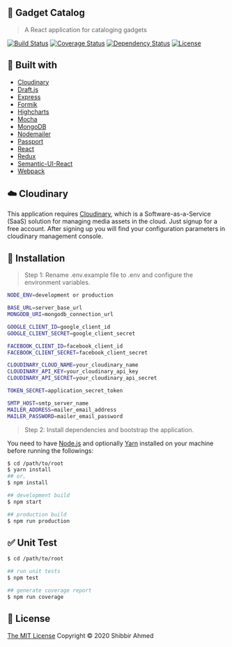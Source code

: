 ## :loudspeaker: Gadget Catalog
> A React application for cataloging gadgets

[![Build Status](https://travis-ci.org/shibbir/gadget-catalog.svg?branch=master)](https://travis-ci.org/shibbir/gadget-catalog)
[![Coverage Status](https://coveralls.io/repos/github/shibbir/gadget-catalog/badge.svg?branch=master)](https://coveralls.io/github/shibbir/gadget-catalog?branch=master)
[![Dependency Status](https://david-dm.org/shibbir/gadget-catalog.svg)](https://david-dm.org/shibbir/gadget-catalog)
[![License](https://img.shields.io/badge/license-MIT-blue.svg)](http://opensource.org/licenses/MIT)

## :hammer: Built with

- [Cloudinary](https://cloudinary.com/)
- [Draft.js](https://draftjs.org/)
- [Express](https://expressjs.com/)
- [Formik](https://jaredpalmer.com/formik/)
- [Highcharts](https://www.highcharts.com/)
- [Mocha](https://mochajs.org/)
- [MongoDB](https://www.mongodb.com/)
- [Nodemailer](https://nodemailer.com/)
- [Passport](http://passportjs.org/)
- [React](https://reactjs.org/)
- [Redux](https://redux.js.org/)
- [Semantic-UI-React](https://react.semantic-ui.com/)
- [Webpack](https://webpack.js.org/)

## :cloud: Cloudinary

This application requires [Cloudinary](https://cloudinary.com/), which is a Software-as-a-Service (SaaS) solution for managing media assets in the cloud. Just signup for a free account. After signing up you will find your configuration parameters in cloudinary management console.

## :rocket: Installation

> Step 1: Rename .env.example file to .env and configure the environment variables.

```bash
NODE_ENV=development or production

BASE_URL=server_base_url
MONGODB_URI=mongodb_connection_url

GOOGLE_CLIENT_ID=google_client_id
GOOGLE_CLIENT_SECRET=google_client_secret

FACEBOOK_CLIENT_ID=facebook_client_id
FACEBOOK_CLIENT_SECRET=facebook_client_secret

CLOUDINARY_CLOUD_NAME=your_cloudinary_name
CLOUDINARY_API_KEY=your_cloudinary_api_key
CLOUDINARY_API_SECRET=your_cloudinary_api_secret

TOKEN_SECRET=application_secret_token

SMTP_HOST=smtp_server_name
MAILER_ADDRESS=mailer_email_address
MAILER_PASSWORD=mailer_email_password

```

> Step 2: Install dependencies and bootstrap the application.

You need to have [Node.js](https://nodejs.org/en/) and optionally [Yarn](https://yarnpkg.com/lang/en/) installed on your machine before running the followings:

```bash
$ cd /path/to/root
$ yarn install
## or,
$ npm install

## development build
$ npm start

## production build
$ npm run production
```

## :white_check_mark: Unit Test

```bash
$ cd /path/to/root

## run unit tests
$ npm test

## generate coverage report
$ npm run coverage
```

## :key: License
<a href="https://opensource.org/licenses/MIT">The MIT License</a> Copyright &copy; 2020 Shibbir Ahmed
